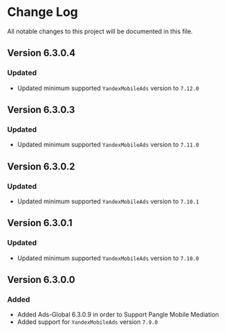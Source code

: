 # Change Log

All notable changes to this project will be documented in this file.

## Version 6.3.0.4

### Updated

- Updated minimum supported `YandexMobileAds` version to `7.12.0`

## Version 6.3.0.3

### Updated

- Updated minimum supported `YandexMobileAds` version to `7.11.0`

## Version 6.3.0.2

### Updated

- Updated minimum supported `YandexMobileAds` version to `7.10.1`

## Version 6.3.0.1

### Updated

- Updated minimum supported `YandexMobileAds` version to `7.10.0`

## Version 6.3.0.0

### Added

- Added Ads-Global 6.3.0.9 in order to Support Pangle Mobile Mediation
- Added support for `YandexMobileAds` version `7.9.0`
